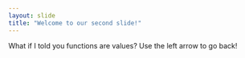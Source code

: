 ```yaml
---
layout: slide
title: "Welcome to our second slide!"
---
```

What if I told you functions are values?
Use the left arrow to go back!
